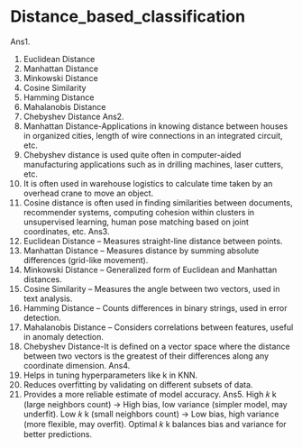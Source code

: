 # Distance_based_classification
Ans1. 
1. Euclidean Distance
2. Manhattan Distance
3. Minkowski Distance 
4. Cosine Similarity
5. Hamming Distance 
6. Mahalanobis Distance
7. Chebyshev Distance
Ans2.
 1. Manhattan Distance-Applications in knowing distance between houses in organized cities, length of wire connections in an integrated circuit, etc.
 2.  Chebyshev distance is used quite often in computer-aided manufacturing applications such as in drilling machines, laser cutters, etc.
 3.  It is often used in warehouse logistics to calculate time taken by an overhead crane to move an object.
 4. Cosine distance is often used in finding similarities between documents, recommender systems, computing cohesion within clusters in unsupervised learning, human pose matching based on joint coordinates, etc.
    Ans3. 
1. Euclidean Distance – Measures straight-line distance between points.
2. Manhattan Distance – Measures distance by summing absolute differences (grid-like movement).
3. Minkowski Distance – Generalized form of Euclidean and Manhattan distances.
4. Cosine Similarity – Measures the angle between two vectors, used in text analysis.
5. Hamming Distance – Counts differences in binary strings, used in error detection.
6. Mahalanobis Distance – Considers correlations between features, useful in anomaly detection.
7. Chebyshev Distance-It is defined on a vector space where the distance between two vectors is the greatest of their differences along any coordinate dimension.
Ans4. 
1. Helps in tuning hyperparameters like k in KNN.
2. Reduces overfitting by validating on different subsets of data.
3. Provides a more reliable estimate of model accuracy.
   Ans5. 
High 𝑘
k (large neighbors count) → High bias, low variance (simpler model, may underfit).
Low 𝑘
k (small neighbors count) → Low bias, high variance (more flexible, may overfit).
Optimal 𝑘
k balances bias and variance for better predictions.

